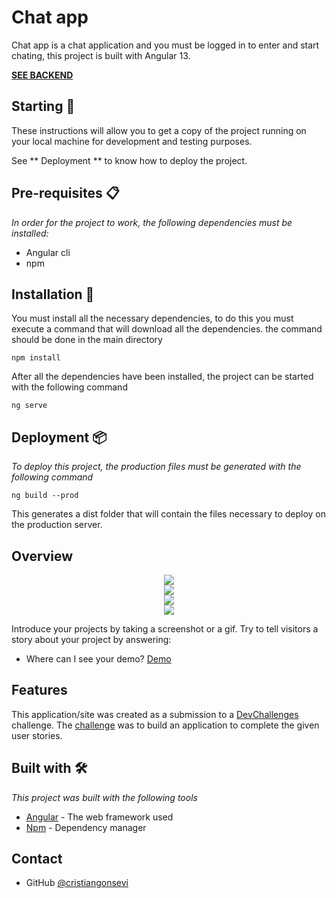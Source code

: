 # Chat app

Chat app is a chat application and you must be logged in to enter and start chating, this project is built with Angular 13.

[**SEE BACKEND**](https://github.com/cristiangonsevi/auth_backend)

## Starting 🚀

These instructions will allow you to get a copy of the project running on your local machine for development and testing purposes.

See ** Deployment ** to know how to deploy the project.

## Pre-requisites 📋

_In order for the project to work, the following dependencies must be installed:_

- Angular cli
- npm

## Installation 🔧

You must install all the necessary dependencies, to do this you must execute a command that will download all the dependencies. the command should be done in the main directory

```
npm install
```

After all the dependencies have been installed, the project can be started with the following command

```
ng serve
```

## Deployment 📦

_To deploy this project, the production files must be generated with the following command_

```
ng build --prod
```

This generates a dist folder that will contain the files necessary to deploy on the production server.

## Overview

<div style="text-align: center">
<img src="https://www.dropbox.com/s/u0u7gzero94in8y/auth-thumnail-login.png?raw=1">
</div>
<div style="text-align: center">
<img src="https://www.dropbox.com/s/rfqgb12thu7spp4/auth-thumnail-register.png?raw=1">
</div>
<div style="text-align: center">
<img src="https://www.dropbox.com/s/q8rxuno0vk3o2eo/auth-thumnail-dashboard.png?raw=1">
</div>
<div style="text-align: center">
<img src="https://www.dropbox.com/s/6gp3fnz1pbwgjhm/auth-thumnail-profile.png?raw=1">
</div>

Introduce your projects by taking a screenshot or a gif. Try to tell visitors a story about your project by answering:

- Where can I see your demo?
  [Demo](https://chat.crisego.com)

## Features

This application/site was created as a submission to a [DevChallenges](https://devchallenges.io/challenges) challenge. The [challenge](https://devchallenges.io/challenges/N1fvBjQfhlkctmwj1tnw) was to build an application to complete the given user stories.

## Built with 🛠️

_This project was built with the following tools_

- [Angular](https://angular.io) - The web framework used
- [Npm](https://www.npmjs.com) - Dependency manager

## Contact

- GitHub [@cristiangonsevi](https://github.com/cristiangonsevi)
